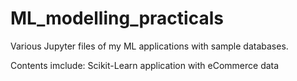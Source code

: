 # ML_modelling_practicals
Various Jupyter files of my ML applications with sample databases.

Contents imclude:
Scikit-Learn application with eCommerce data
